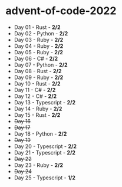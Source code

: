 # advent-of-code-2022

- Day 01 - Rust - **2/2**
- Day 02 - Python - **2/2**
- Day 03 - Ruby - **2/2**
- Day 04 - Ruby - **2/2**
- Day 05 - Ruby - **2/2**
- Day 06 - C# - **2/2**
- Day 07 - Python - **2/2**
- Day 08 - Rust - **2/2**
- Day 09 - Ruby - **2/2**
- Day 10 - Rust - **2/2**
- Day 11 - C# - **2/2**
- Day 12 - C# - **2/2**
- Day 13 - Typescript - **2/2**
- Day 14 - Ruby - **2/2**
- Day 15 - Rust - **2/2**
- ~~Day 16~~
- ~~Day 17~~
- Day 18 - Python - **2/2**
- ~~Day 19~~
- Day 20 - Typescript - **2/2**
- Day 21 - Typescript - **2/2**
- ~~Day 22~~
- Day 23 - Ruby - **2/2**
- ~~Day 24~~
- Day 25 - Typescript - **1/2**
